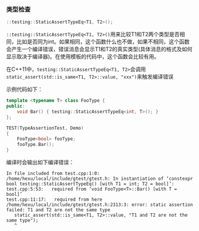 ### 类型检查

```cpp
::testing::StaticAssertTypeEq<T1, T2>();
```

`::testing::StaticAssertTypeEq<T1, T2>()`用来比较T1和T2两个类型是否相同，比如是否同为int。如果相同，这个函数什么也不做，如果不相同，这个函数会产生一个编译错误，错误消息会显示T1和T2的真实类型(具体消息的格式及如何显示取决于编译器)。在使用模板的代码中，这个函数会比较有用。

在C++11中，`testing::StaticAssertTypeEq<T1, T2>`会调用`static_assert(std::is_same<T1, T2>::value, "xxx")`来触发编译错误

示例代码如下：

```cpp
template <typename T> class FooType {
public:
    void Bar() { testing::StaticAssertTypeEq<int, T>(); }
};

TEST(TypeAssertionTest, Demo)
{
    FooType<bool> fooType;
    fooType.Bar();
}
```

编译时会输出如下编译错误：
```
In file included from test.cpp:1:0:
/home/hexu/local/include/gtest/gtest.h: In instantiation of ‘constexpr bool testing::StaticAssertTypeEq() [with T1 = int; T2 = bool]’:
test.cpp:5:53:   required from ‘void FooType<T>::Bar() [with T = bool]’
test.cpp:11:17:   required from here
/home/hexu/local/include/gtest/gtest.h:2313:3: error: static assertion failed: T1 and T2 are not the same type
   static_assert(std::is_same<T1, T2>::value, "T1 and T2 are not the same type");
   ^

```
